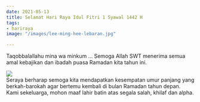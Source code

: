 ```yaml
---
date: 2021-05-13
title: Selamat Hari Raya Idul Fitri 1 Syawal 1442 H
tags:
- hariraya
image: "/images/lee-ming-hee-lebaran.jpg"

---
```

Taqobbalallahu mina wa minkum ... Semoga Allah SWT menerima semua amal kebajikan dan ibadah puasa Ramadan kita tahun ini.

![](/images/lee-ming-hee-lebaran.jpg)  
Seraya berharap semoga kita mendapatkan kesempatan umur panjang yang berkah-barokah agar bertemu kembali di bulan Ramadan tahun depan.  
Kami sekeluarga, mohon maaf lahir batin atas segala salah, khilaf dan alpha.